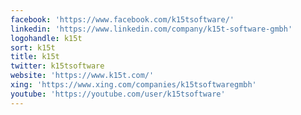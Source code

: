 ```yaml
---
facebook: 'https://www.facebook.com/k15tsoftware/'
linkedin: 'https://www.linkedin.com/company/k15t-software-gmbh'
logohandle: k15t
sort: k15t
title: k15t
twitter: k15tsoftware
website: 'https://www.k15t.com/'
xing: 'https://www.xing.com/companies/k15tsoftwaregmbh'
youtube: 'https://youtube.com/user/k15tsoftware'
---
```

